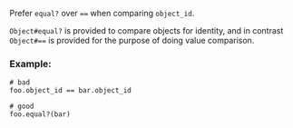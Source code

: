 Prefer `equal?` over `==` when comparing `object_id`.

`Object#equal?` is provided to compare objects for identity, and in contrast
`Object#==` is provided for the purpose of doing value comparison.

### Example:
    # bad
    foo.object_id == bar.object_id

    # good
    foo.equal?(bar)
